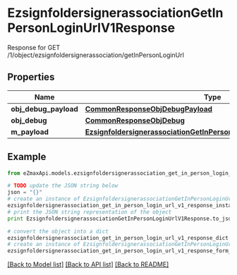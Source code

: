 # EzsignfoldersignerassociationGetInPersonLoginUrlV1Response

Response for GET /1/object/ezsignfoldersignerassociation/getInPersonLoginUrl

## Properties

Name | Type | Description | Notes
------------ | ------------- | ------------- | -------------
**obj_debug_payload** | [**CommonResponseObjDebugPayload**](CommonResponseObjDebugPayload.md) |  | 
**obj_debug** | [**CommonResponseObjDebug**](CommonResponseObjDebug.md) |  | [optional] 
**m_payload** | [**EzsignfoldersignerassociationGetInPersonLoginUrlV1ResponseMPayload**](EzsignfoldersignerassociationGetInPersonLoginUrlV1ResponseMPayload.md) |  | 

## Example

```python
from eZmaxApi.models.ezsignfoldersignerassociation_get_in_person_login_url_v1_response import EzsignfoldersignerassociationGetInPersonLoginUrlV1Response

# TODO update the JSON string below
json = "{}"
# create an instance of EzsignfoldersignerassociationGetInPersonLoginUrlV1Response from a JSON string
ezsignfoldersignerassociation_get_in_person_login_url_v1_response_instance = EzsignfoldersignerassociationGetInPersonLoginUrlV1Response.from_json(json)
# print the JSON string representation of the object
print EzsignfoldersignerassociationGetInPersonLoginUrlV1Response.to_json()

# convert the object into a dict
ezsignfoldersignerassociation_get_in_person_login_url_v1_response_dict = ezsignfoldersignerassociation_get_in_person_login_url_v1_response_instance.to_dict()
# create an instance of EzsignfoldersignerassociationGetInPersonLoginUrlV1Response from a dict
ezsignfoldersignerassociation_get_in_person_login_url_v1_response_form_dict = ezsignfoldersignerassociation_get_in_person_login_url_v1_response.from_dict(ezsignfoldersignerassociation_get_in_person_login_url_v1_response_dict)
```
[[Back to Model list]](../README.md#documentation-for-models) [[Back to API list]](../README.md#documentation-for-api-endpoints) [[Back to README]](../README.md)


